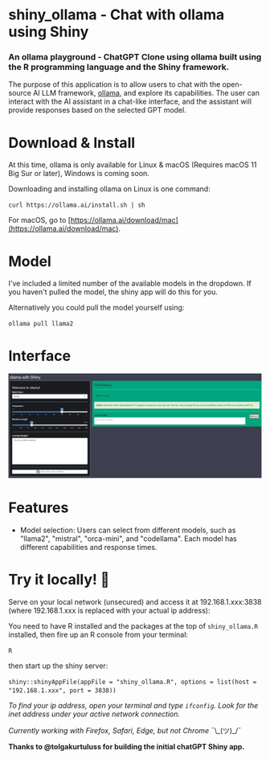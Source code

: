 # shiny_ollama - Chat with ollama using Shiny

### An ollama playground - ChatGPT Clone using ollama built using the R programming language and the Shiny framework. 

The purpose of this application is to allow users to chat with the open-source AI LLM framework, [ollama](https://ollama.ai/), and explore its capabilities. The user can interact with the AI assistant in a chat-like interface, and the assistant will provide responses based on the selected GPT model.

# Download & Install

At this time, ollama is only available for Linux & macOS (Requires macOS 11 Big Sur or later), Windows is coming soon.

Downloading and installing ollama on Linux is one command:

`curl https://ollama.ai/install.sh | sh`

For macOS, go to [https://ollama.ai/download/mac](https://ollama.ai/download/mac).

# Model

I've included a limited number of the available models in the dropdown. If you haven't pulled the model, the shiny app will do this for you.

Alternatively you could pull the model yourself using:

`ollama pull llama2`

# Interface

![](https://raw.githubusercontent.com/TroyHernandez/shiny_ollama/main/uiexample.png)

# Features

* Model selection: Users can select from different models, such as "llama2", "mistral", "orca-mini", and "codellama". Each model has different capabilities and response times.

# Try it locally! 🚀

Serve on your local network (unsecured) and access it at 192.168.1.xxx:3838 (where 192.168.1.xxx is replaced with your actual ip address):

You need to have R installed and the packages at the top of `shiny_ollama.R` installed, then fire up an R console from your terminal:

`R`

then start up the shiny server:

`shiny::shinyAppFile(appFile = "shiny_ollama.R", options = list(host = "192.168.1.xxx", port = 3838))`

*To find your ip address, open your terminal and type `ifconfig`. Look for the inet address under your active network connection.*

*Currently working with Firefox, Safari, Edge, but not Chrome* ¯\\\_(ツ)_/¯

**Thanks to @tolgakurtuluss for building the initial chatGPT Shiny app.**

